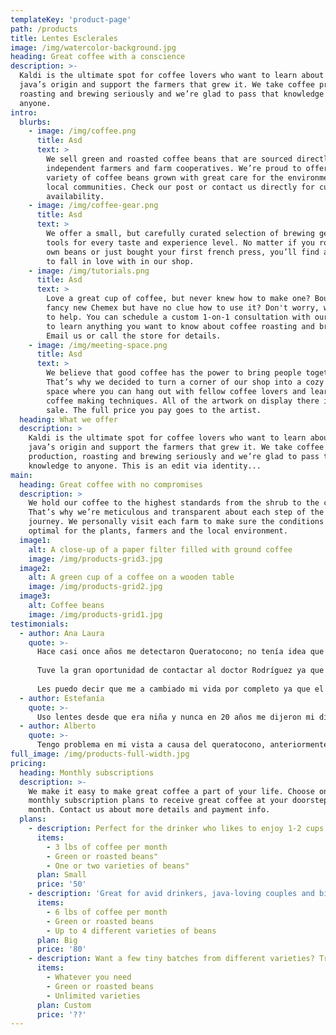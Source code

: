 ```yaml
---
templateKey: 'product-page'
path: /products
title: Lentes Esclerales
image: /img/watercolor-background.jpg
heading: Great coffee with a conscience
description: >-
  Kaldi is the ultimate spot for coffee lovers who want to learn about their
  java’s origin and support the farmers that grew it. We take coffee production,
  roasting and brewing seriously and we’re glad to pass that knowledge to
  anyone.
intro:
  blurbs:
    - image: /img/coffee.png
      title: Asd
      text: >
        We sell green and roasted coffee beans that are sourced directly from
        independent farmers and farm cooperatives. We’re proud to offer a
        variety of coffee beans grown with great care for the environment and
        local communities. Check our post or contact us directly for current
        availability.
    - image: /img/coffee-gear.png
      title: Asd
      text: >
        We offer a small, but carefully curated selection of brewing gear and
        tools for every taste and experience level. No matter if you roast your
        own beans or just bought your first french press, you’ll find a gadget
        to fall in love with in our shop.
    - image: /img/tutorials.png
      title: Asd
      text: >
        Love a great cup of coffee, but never knew how to make one? Bought a
        fancy new Chemex but have no clue how to use it? Don't worry, we’re here
        to help. You can schedule a custom 1-on-1 consultation with our baristas
        to learn anything you want to know about coffee roasting and brewing.
        Email us or call the store for details.
    - image: /img/meeting-space.png
      title: Asd
      text: >
        We believe that good coffee has the power to bring people together.
        That’s why we decided to turn a corner of our shop into a cozy meeting
        space where you can hang out with fellow coffee lovers and learn about
        coffee making techniques. All of the artwork on display there is for
        sale. The full price you pay goes to the artist.
  heading: What we offer
  description: >
    Kaldi is the ultimate spot for coffee lovers who want to learn about their
    java’s origin and support the farmers that grew it. We take coffee
    production, roasting and brewing seriously and we’re glad to pass that
    knowledge to anyone. This is an edit via identity...
main:
  heading: Great coffee with no compromises
  description: >
    We hold our coffee to the highest standards from the shrub to the cup.
    That’s why we’re meticulous and transparent about each step of the coffee’s
    journey. We personally visit each farm to make sure the conditions are
    optimal for the plants, farmers and the local environment.
  image1:
    alt: A close-up of a paper filter filled with ground coffee
    image: /img/products-grid3.jpg
  image2:
    alt: A green cup of a coffee on a wooden table
    image: /img/products-grid2.jpg
  image3:
    alt: Coffee beans
    image: /img/products-grid1.jpg
testimonials:
  - author: Ana Laura
    quote: >-
      Hace casi once años me detectaron Queratocono; no tenía idea que era eso, lamentablemente era una situación muy compleja ya a mi ojo izquierdo le tuvieron que trasplantar la córnea... con el tiempo mi ojo a pasado por procesos difíciles pero sigue con vida, el derecho aún sigue con su misma córnea. 
      
      Tuve la gran oportunidad de contactar al doctor Rodríguez ya que andaba en busca de lentes Esclerales que son muy difíciles  de encontrar ya que son especiales para córneas deformes como las mías;  desde el momento que pude comunicarme con él me dio la absoluta confianza para poder explicar ampliamente mi problema, se dio el tiempo para escucharme y decirme detalle por detalle cual es el proceso  del uso de los lentes, no hizo falta buscar más, aquí estoy feliz con su atención del doctor. estoy en proceso de adaptación de lente Escleral en el ojo derecho; en ojo izquierdo me dio otra opción muy favorable ya que no se pudo adaptar el Escleral por problemas de inflamación en el mismo.
      
      Les puedo decir que me a cambiado mi vida por completo ya que el lente es súper cómodo no se siente a pesar de mi córnea deforme y veo excelentemente, se a adaptado muy bien gracias a su excelente trabajo y atención del doctor, doy gracias a Dios por estar mucho mejor  y lograr ver todo lo que ya no podía percibir.
  - author: Estefanía
    quote: >-
      Uso lentes desde que era niña y nunca en 20 años me dijeron mi diagnóstico completo ni toda mi graduación, hasta que llegué con el Dr. Alejandro y ahora puedo notar la diferencia entre usar o no lentes. Totalmente recomendable.
  - author: Alberto
    quote: >-
      Tengo problema en mi vista a causa del queratocono, anteriormente ya había visitado otros doctores pero no cumplían con mi espectativa de mejorar mi visión, hasta que llegue hace tres años con el Doctor Alejandro y fue el quien me realizó estudios completos para identificar que tipo de lente de contacto requería, y hasta el momento estoy muy contento ya que mejoro muchísimo mi visión y mi calidad de vida.
full_image: /img/products-full-width.jpg
pricing:
  heading: Monthly subscriptions
  description: >-
    We make it easy to make great coffee a part of your life. Choose one of our
    monthly subscription plans to receive great coffee at your doorstep each
    month. Contact us about more details and payment info.
  plans:
    - description: Perfect for the drinker who likes to enjoy 1-2 cups per day.
      items:
        - 3 lbs of coffee per month
        - Green or roasted beans"
        - One or two varieties of beans"
      plan: Small
      price: '50'
    - description: 'Great for avid drinkers, java-loving couples and bigger crowds'
      items:
        - 6 lbs of coffee per month
        - Green or roasted beans
        - Up to 4 different varieties of beans
      plan: Big
      price: '80'
    - description: Want a few tiny batches from different varieties? Try our custom plan
      items:
        - Whatever you need
        - Green or roasted beans
        - Unlimited varieties
      plan: Custom
      price: '??'
---
```

